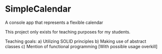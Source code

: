 # SimpleCalendar
A console app that represents a flexible calendar

This project only exists for teaching purposes for my students.

Teaching goals:
a) Utilizing SOLID principles
b) Making use of abstract classes
c) Mention of functional programming [With possible usage overkill]
